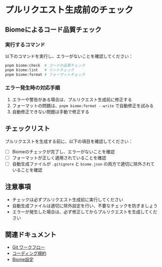 # プルリクエスト生成前のチェック

## Biomeによるコード品質チェック

### 実行するコマンド

以下のコマンドを実行し、エラーがないことを確認してください：

```bash
pnpm biome:check  # コードの品質チェック
pnpm biome:lint   # リントチェック
pnpm biome:format # フォーマットチェック
```

### エラー発生時の対応手順

1. エラーや警告がある場合は、プルリクエスト生成前に修正する
2. フォーマットの問題は、`pnpm biome:format --write` で自動修正を試みる
3. 自動修正できない問題は手動で修正する

## チェックリスト

プルリクエストを生成する前に、以下の項目を確認してください：

- [ ] Biomeのチェックが完了し、エラーがないことを確認
- [ ] フォーマットが正しく適用されていることを確認
- [ ] 自動生成ファイルが `.gitignore` と `biome.json` の両方で適切に除外されていることを確認

## 注意事項

- チェックは必ずプルリクエスト生成前に実行してください
- 自動生成ファイルは適切に除外設定を行い、不要なチェックを防ぎましょう
- エラーが発生した場合は、必ず修正してからプルリクエストを生成してください

## 関連ドキュメント

- [Git ワークフロー](./git-workflow.md)
- [コーディング規約](./coding-standards.md)
- [Biome設定](./biome-configuration.md) 